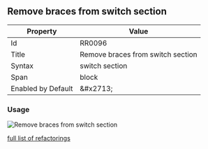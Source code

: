 ## Remove braces from switch section

| Property | Value |
| -------- | ----- |
| Id | RR0096 |
| Title | Remove braces from switch section |
| Syntax | switch section |
| Span | block |
| Enabled by Default | &\#x2713; |

### Usage

![Remove braces from switch section](../../images/refactorings/RemoveBracesFromSwitchSection.png)

[full list of refactorings](Refactorings.md)